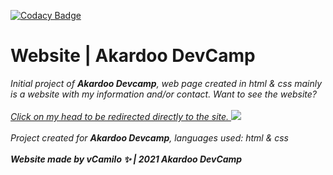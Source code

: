 
[![Codacy Badge](https://api.codacy.com/project/badge/Grade/374c5646248643f6b2f898206be17a56)](https://app.codacy.com/gh/vCamilx/website?utm_source=github.com&utm_medium=referral&utm_content=vCamilx/website&utm_campaign=Badge_Grade)

</a> <h1>Website | Akardoo DevCamp</h1>

<i>Initial project of <b>Akardoo Devcamp</b>, web page created in html & css mainly is a website with my information and/or contact.
Want to see the website?</i>
<br>
<br>
<a href="https://vcamilx.github.io/website/index.html" target="_BLANK">
<i>Click on my head to be redirected directly to the site. </i>
<img src="https://minotar.net/helm/vCamilo/16.png"></img>
</a>
<br>
<br>
<i>Project created for <b>Akardoo Devcamp</b>, languages used: html & css</i>
<br>
<br>
<i><b>Website made by vCamilo ✨ | 2021 Akardoo DevCamp</b></i>
